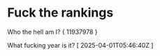 # Fuck the rankings

Who the hell am I?
{ 11937978 }

What fucking year is it?
[ 2025-04-01T05:46:40Z ]
